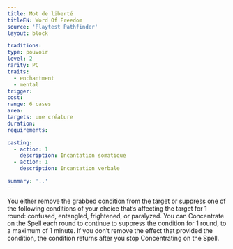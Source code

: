 ```yaml
---
title: Mot de liberté
titleEN: Word Of Freedom
source: 'Playtest Pathfinder'
layout: block

traditions:
type: pouvoir
level: 2
rarity: PC
traits:
  - enchantment
  - mental
trigger: 
cost: 
range: 6 cases
area: 
targets: une créature
duration: 
requirements: 

casting:
  - action: 1
    description: Incantation somatique
  - action: 1
    description: Incantation verbale

summary: '..'
---
```

You either remove the grabbed condition from the target or suppress one of the following conditions of your choice that’s affecting the target for 1 round: confused, entangled, frightened, or paralyzed. You can Concentrate on the Spell each round to continue to suppress the condition for 1 round, to a maximum of 1 minute. If you don’t remove the effect that provided the condition, the condition returns after you stop Concentrating on the Spell.